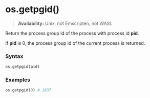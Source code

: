 # os.getpgid()

> **Availability:** Unix, not Emscripten, not WASI.

Return the process group id of the process with process id **pid**.

If **pid** is 0, the process group id of the current process is returned.

### Syntax

```python
os.getpgid(pid)
```

### Examples

```python
os.getpgid(0) # 1837
```